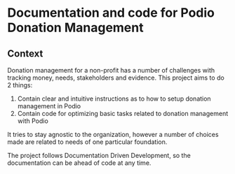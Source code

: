 # Documentation and code for Podio Donation Management

## Context 
Donation management for a non-profit has a number of challenges with tracking money, needs, stakeholders and evidence. This project aims to do 2 things: 
1. Contain clear and intuitive instructions as to how to setup donation management in Podio 
2. Contain code for optimizing basic tasks related to donation management with Podio 

It tries to stay agnostic to the organization, however a number of choices made are related to needs of one particular foundation. 

The project follows Documentation Driven Development, so the documentation can be ahead of code at any time. 